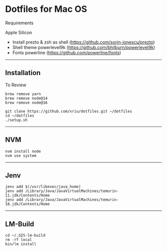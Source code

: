 # Dotfiles for Mac OS

Requirements

Apple Silicon

- Install prezto & zsh as shell (https://github.com/sorin-ionescu/prezto)
- Shell theme powerlevel9k (https://github.com/bhilburn/powerlevel9k)
- Fonts powerline (https://github.com/powerline/fonts)

---

## Installation

To Review

```
brew remove yarn
brew remove node@14
brew remove node@16
```

```
git clone https://github.com/xriu/dotfiles.git ~/dotfiles
cd ~/dotfiles
./setup.sh
```

---

## NVM

```
nvm install node
nvm use system
```

---

## Jenv

```
jenv add $(/usr/libexec/java_home)
jenv add /Library/Java/JavaVirtualMachines/temurin-11.jdk/Contents/Home
jenv add /Library/Java/JavaVirtualMachines/temurin-18.jdk/Contents/Home
```

---

## LM-Build

```
cd ~/.GIS-lm-build
rm -rf local
bin/lm install
```
